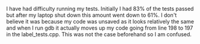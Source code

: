 I have had difficulty running my tests. Initially I had 83% of the tests passed but after my laptop shut down this amount went down to 61%. I don't believe it was because my code was unsaved as it looks relatively the same and when I run gdb it actually moves up my code going from line 198 to 197 in the label_tests.cpp. This was not the case beforehand so I am confused.